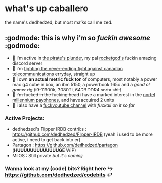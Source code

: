 # what's up caballero
the name's dedhedzed, but most mafks call me zed.

## :godmode: this is why i'm so *fuckin awesome* :godmode:

- :metal: i'm active in [the pirate's plunder](https://discord.gg/6hkKQFp6Jd), my pal [rocketgod's](https://github.com/RocketGod-git) fuckin amazing discord server 
- :metal: i'm [fighting the never-ending fight against canadian telecommunications](https://zed.industries) erryday, straight up
- :metal: i own **an actual metric fuck ton** of computers, most notably a power mac g4 cube in box, an ibm 5150, a powerbook 165c and a *good ol gamer rig* (i9-11900k, 3080Ti, 64GB DDR4 sorta shit)
- :metal: ~~i'm fucked in the fucking head~~ i have a marked interest in the [nortel millennium payphones](https://wiki.muc.ccc.de/millennium:start), and have acquired 2 units
- :metal: i also have a [fuckyoutube channel](https://youtube.com/@zed.industries) with *fuckall on it so far*

### Active Projects:
- dedhedzed's Flipper IRDB contribs : https://github.com/dedhedzed/Flipper-IRDB (yeah i used to be more active, i need to get back into er)
- Partagon : https://github.com/dedhedzed/partagon (**HUUUUUUUUUUUUUGE** WIP)
- MilOS : Still private *but it's coming*

### Wanna look at my (code) bits? Right here ↪️ https://github.com/dedhedzed/codebits ↩️
